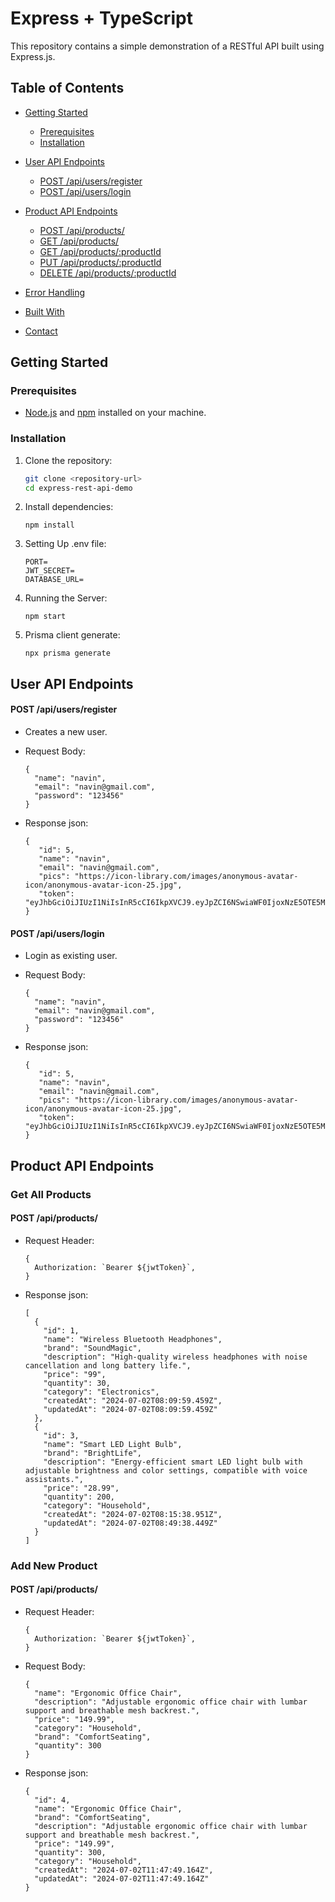 # Express + TypeScript

This repository contains a simple demonstration of a RESTful API built using Express.js.

## Table of Contents


- [Getting Started](#getting-started)

  - [Prerequisites](#prerequisites)
  - [Installation](#installation)

- [User API Endpoints](#userapi-endpoints)
  - [POST /api/users/register](#post-registeruser)
  - [POST /api/users/login](#post-loginuser)
- [Product API Endpoints](#productapi-endpoints)
  - [POST /api/products/](#get-addNewProduct)
  - [GET /api/products/](#get-getAllProducts)
  - [GET /api/products/:productId](#post-getProductDetails)
  - [PUT /api/products/:productId](#put-updateProductDetails)
  - [DELETE /api/products/:productId](#delete-deleteProduct)
- [Error Handling](#error-handling)
- [Built With](#built-with)
- [Contact](#contact)


## Getting Started

### Prerequisites

- [Node.js](https://nodejs.org/) and [npm](https://www.npmjs.com/) installed on your machine.

### Installation

1. Clone the repository:
   ```bash
   git clone <repository-url>
   cd express-rest-api-demo
   ```
2. Install dependencies:
   ```
   npm install
   ```
3. Setting Up .env file:
   ```
   PORT=
   JWT_SECRET=
   DATABASE_URL=
   ```
4. Running the Server:
   ```
   npm start
   ```
5. Prisma client generate:
   ```
   npx prisma generate
   ```

## User API Endpoints

#### POST /api/users/register

- Creates a new user.

- Request Body:

  ```
  {
    "name": "navin",
    "email": "navin@gmail.com",
    "password": "123456"
  }
  ```

- Response json:
  ```
  {
     "id": 5,
     "name": "navin",
     "email": "navin@gmail.com",
     "pics": "https://icon-library.com/images/anonymous-avatar-icon/anonymous-avatar-icon-25.jpg",
     "token": "eyJhbGciOiJIUzI1NiIsInR5cCI6IkpXVCJ9.eyJpZCI6NSwiaWF0IjoxNzE5OTE5MzM3LCJleHAiOjE3MjEyMTUzMzd9.a7FWZva6PIsybw5VYF_EHpofMl0jjTSlR6ojF8GrNA4"
  }
  ```

#### POST /api/users/login

- Login as existing user.

- Request Body:

  ```
  {
    "name": "navin",
    "email": "navin@gmail.com",
    "password": "123456"
  }
  ```

- Response json:
  ```
  {
     "id": 5,
     "name": "navin",
     "email": "navin@gmail.com",
     "pics": "https://icon-library.com/images/anonymous-avatar-icon/anonymous-avatar-icon-25.jpg",
     "token": "eyJhbGciOiJIUzI1NiIsInR5cCI6IkpXVCJ9.eyJpZCI6NSwiaWF0IjoxNzE5OTE5MzM3LCJleHAiOjE3MjEyMTUzMzd9.a7FWZva6PIsybw5VYF_EHpofMl0jjTSlR6ojF8GrNA4"
  }
  ```

## Product API Endpoints

### Get All Products

#### POST /api/products/

- Request Header:

  ```
  {
    Authorization: `Bearer ${jwtToken}`,
  }
  ```

- Response json:
  ```
  [
    {
      "id": 1,
      "name": "Wireless Bluetooth Headphones",
      "brand": "SoundMagic",
      "description": "High-quality wireless headphones with noise cancellation and long battery life.",
      "price": "99",
      "quantity": 30,
      "category": "Electronics",
      "createdAt": "2024-07-02T08:09:59.459Z",
      "updatedAt": "2024-07-02T08:09:59.459Z"
    },
    {
      "id": 3,
      "name": "Smart LED Light Bulb",
      "brand": "BrightLife",
      "description": "Energy-efficient smart LED light bulb with adjustable brightness and color settings, compatible with voice assistants.",
      "price": "28.99",
      "quantity": 200,
      "category": "Household",
      "createdAt": "2024-07-02T08:15:38.951Z",
      "updatedAt": "2024-07-02T08:49:38.449Z"
    }
  ]
  ```

### Add New Product

#### POST /api/products/

- Request Header:

  ```
  {
    Authorization: `Bearer ${jwtToken}`,
  }
  ```

- Request Body:

  ```
  {
    "name": "Ergonomic Office Chair",
    "description": "Adjustable ergonomic office chair with lumbar support and breathable mesh backrest.",
    "price": "149.99",
    "category": "Household",
    "brand": "ComfortSeating",
    "quantity": 300
  }
  ```

- Response json:
  ```
  {
    "id": 4,
    "name": "Ergonomic Office Chair",
    "brand": "ComfortSeating",
    "description": "Adjustable ergonomic office chair with lumbar support and breathable mesh backrest.",
    "price": "149.99",
    "quantity": 300,
    "category": "Household",
    "createdAt": "2024-07-02T11:47:49.164Z",
    "updatedAt": "2024-07-02T11:47:49.164Z"
  }
  ```

